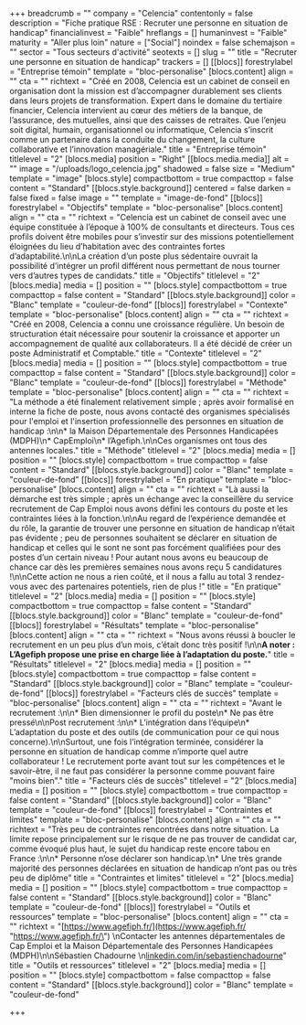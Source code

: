 +++
breadcrumb = ""
company = "Celencia"
contentonly = false
description = "Fiche pratique RSE : Recruter une personne en situation de handicap"
financialinvest = "Faible"
hreflangs = []
humaninvest = "Faible"
maturity = "Aller plus loin"
nature = ["Social"]
noindex = false
schemajson = ""
sector = "Tous secteurs d'activité"
seotexts = []
slug = ""
title = "Recruter une personne en situation de handicap"
trackers = []
[[blocs]]
forestrylabel = "Entreprise témoin"
template = "bloc-personalise"
[blocs.content]
align = ""
cta = ""
richtext = "Créé en 2008, Celencia est un cabinet de conseil en organisation dont la mission est d’accompagner durablement ses clients dans leurs projets de transformation. Expert dans le domaine du tertiaire financier, Celencia intervient au cœur des métiers de la banque, de l’assurance, des mutuelles, ainsi que des caisses de retraites. Que l’enjeu soit digital, humain, organisationnel ou informatique, Celencia s’inscrit comme un partenaire dans la conduite du changement, la culture collaborative et l’innovation managériale."
title = "Entreprise témoin"
titlelevel = "2"
[blocs.media]
position = "Right"
[[blocs.media.media]]
alt = ""
image = "/uploads/logo_celencia.jpg"
shadowed = false
size = "Medium"
template = "image"
[blocs.style]
compactbottom = true
compacttop = false
content = "Standard"
[[blocs.style.background]]
centered = false
darken = false
fixed = false
image = ""
template = "image-de-fond"
[[blocs]]
forestrylabel = "Objectifs"
template = "bloc-personalise"
[blocs.content]
align = ""
cta = ""
richtext = "Celencia est un cabinet de conseil avec une équipe constituée à l’époque à 100% de consultants et directeurs. Tous ces profils doivent être mobiles pour s’investir sur des missions potentiellement éloignées du lieu d’habitation avec des contraintes fortes d’adaptabilité.\n\nLa création d’un poste plus sédentaire ouvrait la possibilité d’intégrer un profil différent nous permettant de nous tourner vers d’autres types de candidats."
title = "Objectifs"
titlelevel = "2"
[blocs.media]
media = []
position = ""
[blocs.style]
compactbottom = true
compacttop = false
content = "Standard"
[[blocs.style.background]]
color = "Blanc"
template = "couleur-de-fond"
[[blocs]]
forestrylabel = "Contexte"
template = "bloc-personalise"
[blocs.content]
align = ""
cta = ""
richtext = "Créé en 2008, Celencia a connu une croissance régulière. Un besoin de structuration était nécessaire pour soutenir la croissance et apporter un accompagnement de qualité aux collaborateurs. Il a été décidé de créer un poste Administratif et Comptable."
title = "Contexte"
titlelevel = "2"
[blocs.media]
media = []
position = ""
[blocs.style]
compactbottom = true
compacttop = false
content = "Standard"
[[blocs.style.background]]
color = "Blanc"
template = "couleur-de-fond"
[[blocs]]
forestrylabel = "Méthode"
template = "bloc-personalise"
[blocs.content]
align = ""
cta = ""
richtext = "La méthode a été finalement relativement simple ; après avoir formalisé en interne la fiche de poste, nous avons contacté des organismes spécialisés pour l'emploi et l'insertion professionnelle des personnes en situation de handicap :\n\n* la Maison Départementale des Personnes Handicapées (MDPH)\n* CapEmploi\n* l’Agefiph.\n\nCes organismes ont tous des antennes locales."
title = "Méthode"
titlelevel = "2"
[blocs.media]
media = []
position = ""
[blocs.style]
compactbottom = true
compacttop = false
content = "Standard"
[[blocs.style.background]]
color = "Blanc"
template = "couleur-de-fond"
[[blocs]]
forestrylabel = "En pratique"
template = "bloc-personalise"
[blocs.content]
align = ""
cta = ""
richtext = "Là aussi la démarche est très simple ; après un échange avec la conseillère du service recrutement de Cap Emploi nous avons défini les contours du poste et les contraintes liées à la fonction.\n\nAu regard de l’expérience demandée et du rôle, la garantie de trouver une personne en situation de handicap n’était pas évidente ; peu de personnes souhaitent se déclarer en situation de handicap et celles qui le sont ne sont pas forcément qualifiées pour des postes d’un certain niveau ! Pour autant nous avons eu beaucoup de chance car dès les premières semaines nous avons reçu 5 candidatures !\n\nCette action ne nous a rien coûté, et il nous a fallu au total 3 rendez-vous avec des partenaires potentiels, rien de plus !"
title = "En pratique"
titlelevel = "2"
[blocs.media]
media = []
position = ""
[blocs.style]
compactbottom = true
compacttop = false
content = "Standard"
[[blocs.style.background]]
color = "Blanc"
template = "couleur-de-fond"
[[blocs]]
forestrylabel = "Résultats"
template = "bloc-personalise"
[blocs.content]
align = ""
cta = ""
richtext = "Nous avons réussi à boucler le recrutement en un peu plus d’un mois, c’était donc très positif !\n\n**A noter : L’Agefiph propose une prise en charge liée à l’adaptation du poste.**"
title = "Résultats"
titlelevel = "2"
[blocs.media]
media = []
position = ""
[blocs.style]
compactbottom = true
compacttop = false
content = "Standard"
[[blocs.style.background]]
color = "Blanc"
template = "couleur-de-fond"
[[blocs]]
forestrylabel = "Facteurs clés de succès"
template = "bloc-personalise"
[blocs.content]
align = ""
cta = ""
richtext = "Avant le recrutement :\n\n* Bien dimensionner le profil du poste\n* Ne pas être pressé\n\nPost recrutement :\n\n* L’intégration dans l’équipe\n* L’adaptation du poste et des outils (de communication pour ce qui nous concerne).\n\nSurtout, une fois l’intégration terminée, considérer la personne en situation de handicap comme n’importe quel autre collaborateur ! Le recrutement porte avant tout sur les compétences et le savoir-être, il ne faut pas considérer la personne comme pouvant faire \"moins bien\"."
title = "Facteurs clés de succès"
titlelevel = "2"
[blocs.media]
media = []
position = ""
[blocs.style]
compactbottom = true
compacttop = false
content = "Standard"
[[blocs.style.background]]
color = "Blanc"
template = "couleur-de-fond"
[[blocs]]
forestrylabel = "Contraintes et limites"
template = "bloc-personalise"
[blocs.content]
align = ""
cta = ""
richtext = "Très peu de contraintes rencontrées dans notre situation. La limite repose principalement sur le risque de ne pas trouver de candidat car, comme évoqué plus haut, le sujet du handicap reste encore tabou en France :\n\n* Personne n’ose déclarer son handicap.\n* Une très grande majorité des personnes déclarées en situation de handicap n’ont pas ou très peu de diplôme"
title = "Contraintes et limites"
titlelevel = "2"
[blocs.media]
media = []
position = ""
[blocs.style]
compactbottom = true
compacttop = false
content = "Standard"
[[blocs.style.background]]
color = "Blanc"
template = "couleur-de-fond"
[[blocs]]
forestrylabel = "Outils et ressources"
template = "bloc-personalise"
[blocs.content]
align = ""
cta = ""
richtext = "[https://www.agefiph.fr/](https://www.agefiph.fr/ \"https://www.agefiph.fr/\")  \nContacter les antennes départementales de Cap Emploi et la Maison Départementale des Personnes Handicapées (MDPH)\n\nSébastien Chadourne  \n[linkedin.com/in/sebastienchadourne](https://www.linkedin.com/in/sebastienchadourne)"
title = "Outils et ressources"
titlelevel = "2"
[blocs.media]
media = []
position = ""
[blocs.style]
compactbottom = false
compacttop = false
content = "Standard"
[[blocs.style.background]]
color = "Blanc"
template = "couleur-de-fond"

+++
